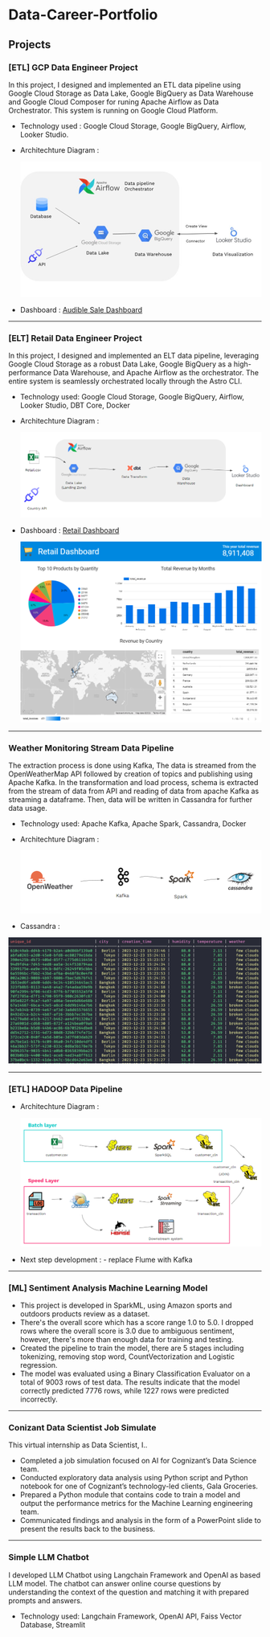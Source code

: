 # Data-Career-Portfolio

## Projects
### [ETL] GCP Data Engineer Project
In this project, I designed and implemented an ETL data pipeline using Google Cloud Storage as Data Lake, Google BigQuery as Data Warehouse and Google Cloud Composer for runing Apache Airflow as Data Orchestrator.
This system is running on Google Cloud Platform.
* Technology used : Google Cloud Storage, Google BigQuery,  Airflow, Looker Studio.
* Architechture Diagram :

  ![Diagram](https://github.com/Younive/Data-Career-Portfolio/blob/main/GCP-Data_Engineer-Project/GCP_pipeline_diagram.jpg)
  
* Dashboard : [Audible Sale Dashboard](https://lookerstudio.google.com/reporting/848e065d-171a-4f3f-8c79-06672c286890)

---

### [ELT] Retail Data Engineer Project
In this project, I designed and implemented an ELT data pipeline, leveraging Google Cloud Storage as a robust Data Lake, Google BigQuery as a high-performance Data Warehouse, and Apache Airflow as the orchestrator. The entire system is seamlessly orchestrated locally through the Astro CLI.
* Technology used: Google Cloud Storage, Google BigQuery,  Airflow, Looker Studio, DBT Core, Docker
* Architechture Diagram :

  ![Diagram](https://github.com/Younive/Data-Career-Portfolio/blob/main/retail_de_project/images/elt_diagram.png)
  
* Dashboard : [Retail Dashboard](https://lookerstudio.google.com/reporting/381987ec-9e6f-45ed-91b3-747c6375df3c)

  ![Retail Dashboard](https://github.com/Younive/Data-Career-Portfolio/blob/main/retail_de_project/images/dashboard.png)

---

### Weather Monitoring Stream Data Pipeline
The extraction process is done using  Kafka, The data is streamed from the OpenWeatherMap API followed by creation of topics and publishing using Apache Kafka.
In the transformation and load process, schema is extracted from the stream of data from API and reading of data from apache Kafka as streaming a dataframe. Then, data will be written in Cassandra for further data usage.

* Technology used: Apache Kafka, Apache Spark, Cassandra, Docker
* Architechture Diagram :

  ![Diagram](https://github.com/Younive/Data-Career-Portfolio/blob/main/weather_monitoring/images/architechture.png)
  
* Cassandra :

![cassandra](https://github.com/Younive/Data-Career-Portfolio/blob/main/weather_monitoring/images/sample_cassandra.png)

---

### [ETL] HADOOP Data Pipeline

* Architechture Diagram :

  ![Diagram](https://github.com/Younive/Data-Career-Portfolio/blob/main/hadoop_data_pipeline/media/hadoop_pipeline_architechture.png)

* Next step development : - replace Flume with Kafka

---

### [ML] Sentiment Analysis Machine Learning Model
- This project is developed in SparkML, using Amazon sports and outdoors products review as a dataset.
- There's the overall score which has a score range 1.0 to 5.0. I dropped rows  where the overall score is 3.0 due to ambiguous sentiment, however, there's more than enough data for training and testing.
- Created the pipeline to train the model, there are 5 stages including tokenizing, removing stop word, CountVectorization and Logistic regression.
- The model was evaluated using a Binary Classification Evaluator on a total of 9003 rows of test data. The results indicate that the model correctly predicted 7776 rows, while 1227 rows were predicted incorrectly.

---

### Conizant Data Scientist Job Simulate
This virtual internship as Data Scientist, I..
- Completed a job simulation focused on AI for Cognizant’s Data Science team.
- Conducted exploratory data analysis using Python script and Python notebook  for one of Cognizant’s technology-led clients, Gala Groceries.
- Prepared a Python module that contains code to train a model and output the performance metrics for the Machine Learning engineering team.
- Communicated findings and analysis in the form of a PowerPoint slide to  present the results back to the business.

---



### Simple LLM Chatbot
I developed LLM Chatbot using Langchain Framework and OpenAI as based LLM model. The chatbot can answer online course questions by understanding the context of the question and matching it with prepared prompts and answers.
* Technology used: Langchain Framework, OpenAI API, Faiss Vector Database, Streamlit
